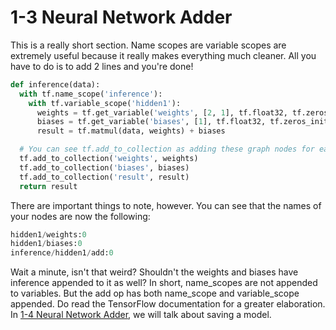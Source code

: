 # 1-3 Neural Network Adder

This is a really short section. Name scopes are variable scopes are extremely useful because it really makes everything much cleaner. All you have to do is to add 2 lines and you're done!

```python
def inference(data):
  with tf.name_scope('inference'):
    with tf.variable_scope('hidden1'):
      weights = tf.get_variable('weights', [2, 1], tf.float32, tf.zeros_initializer)
      biases = tf.get_variable('biases', [1], tf.float32, tf.zeros_initializer)
      result = tf.matmul(data, weights) + biases

  # You can see tf.add_to_collection as adding these graph nodes for easy access later.
  tf.add_to_collection('weights', weights)
  tf.add_to_collection('biases', biases)
  tf.add_to_collection('result', result)
  return result
```

There are important things to note, however. You can see that the names of your nodes are now the following:

```python
hidden1/weights:0
hidden1/biases:0
inference/hidden1/add:0
```

Wait a minute, isn't that weird? Shouldn't the weights and biases have inference appended to it as well? In short, name_scopes are not appended to variables. But the add op has both name_scope and variable_scope appended. Do read the TensorFlow documentation for a greater elaboration. In [1-4 Neural Network Adder](../1-4-Neural-Network-Adder), we will talk about saving a model.